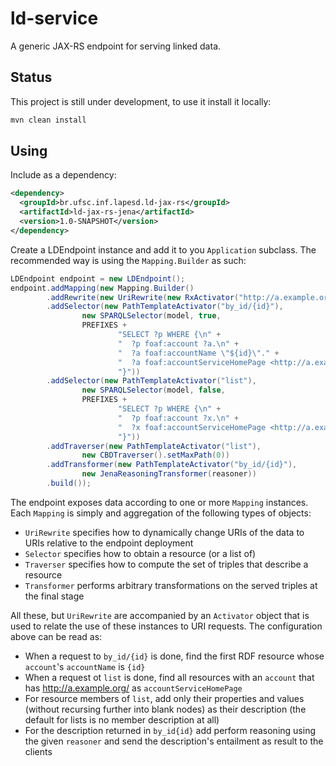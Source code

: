 # ld-service
A generic JAX-RS endpoint for serving linked data.
 
## Status
This project is still under development, to use it install it locally:
```bash
mvn clean install
```

## Using
Include as a dependency:
```xml
<dependency>
  <groupId>br.ufsc.inf.lapesd.ld-jax-rs</groupId>
  <artifactId>ld-jax-rs-jena</artifactId>
  <version>1.0-SNAPSHOT</version>
</dependency>
```

Create a LDEndpoint instance and add it to you `Application` subclass. The recommended way is using the `Mapping.Builder` as such:
```java
LDEndpoint endpoint = new LDEndpoint();
endpoint.addMapping(new Mapping.Builder()
        .addRewrite(new UriRewrite(new RxActivator("http://a.example.org/ns#(.*)"), "/a/${1}"))
        .addSelector(new PathTemplateActivator("by_id/{id}"),
                new SPARQLSelector(model, true,
                PREFIXES +
                        "SELECT ?p WHERE {\n" +
                        "  ?p foaf:account ?a.\n" +
                        "  ?a foaf:accountName \"${id}\"." +
                        "  ?a foaf:accountServiceHomePage <http://a.example.org/>." +
                        "}"))
        .addSelector(new PathTemplateActivator("list"),
                new SPARQLSelector(model, false,
                PREFIXES +
                        "SELECT ?p WHERE {\n" +
                        "  ?p foaf:account ?x.\n" +
                        "  ?x foaf:accountServiceHomePage <http://a.example.org/>.\n" +
                        "}"))
        .addTraverser(new PathTemplateActivator("list"),
                new CBDTraverser().setMaxPath(0))
        .addTransformer(new PathTemplateActivator("by_id/{id}"),
                new JenaReasoningTransformer(reasoner))
        .build());
```

The endpoint exposes data according to one or more `Mapping` instances. Each `Mapping` is simply and aggregation of the following types of objects:

- `UriRewrite` specifies how to dynamically change URIs of the data to URIs relative to the endpoint deployment 
- `Selector` specifies how to obtain a resource (or a list of)   
- `Traverser` specifies how to compute the set of triples that describe a resource
- `Transformer` performs arbitrary transformations on the served triples at the final stage  

All these, but `UriRewrite` are accompanied by an `Activator` object that is used to relate the use of these instances to URI requests. The configuration above can be read as:
 
- When a request to `by_id/{id}` is done, find the first RDF resource whose `account`'s `accountName` is `{id}`
- When a request ot `list` is done, find all resources with an  `account` that has http://a.example.org/ as `accountServiceHomePage`
- For resource members of `list`, add only their properties and values (without recursing further into blank nodes) as their description (the default for lists is no member description at all) 
- For the description returned in `by_id{id}` add perform reasoning using the given `reasoner` and send the description's entailment as result to the clients
